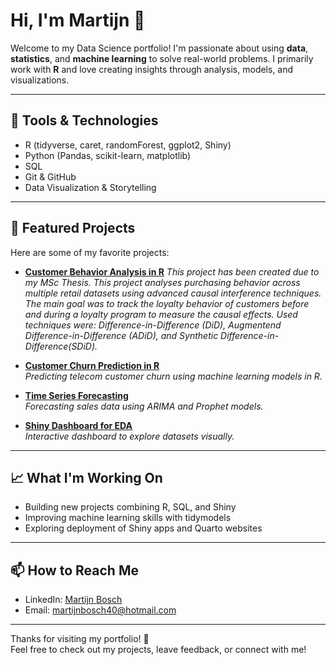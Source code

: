 # Hi, I'm Martijn 👋

Welcome to my Data Science portfolio! I'm passionate about using **data**, **statistics**, and **machine learning** to solve real-world problems. I primarily work with **R** and love creating insights through analysis, models, and visualizations.

---

## 🧰 Tools & Technologies
- R (tidyverse, caret, randomForest, ggplot2, Shiny)
- Python (Pandas, scikit-learn, matplotlib)
- SQL
- Git & GitHub
- Data Visualization & Storytelling

---

## 📂 Featured Projects
Here are some of my favorite projects:
- [**Customer Behavior Analysis in R**](https://github.com/Marty-BI/Portfolio-DataScience/tree/1b172a3c2b7ffd0a1026f52eecfda9540fcab349/Data%20Science%20Projects/Project%20x%20-%20Thesis%20-%20Customer%20Behavior%20Analysis)
  *This project has been created due to my MSc Thesis. This project analyses purchasing behavior across multiple retail datasets using advanced causal interference techniques. The main goal was to track the loyalty behavior of customers before and during a loyalty program to measure the causal effects. Used techniques were: Difference-in-Difference (DiD), Augmentend Difference-in-Difference (ADiD), and Synthetic Difference-in-Difference(SDiD).*

- [**Customer Churn Prediction in R**](link-to-project)  
  *Predicting telecom customer churn using machine learning models in R.*

- [**Time Series Forecasting**](link-to-project)  
  *Forecasting sales data using ARIMA and Prophet models.*

- [**Shiny Dashboard for EDA**](link-to-project)  
  *Interactive dashboard to explore datasets visually.*

---

## 📈 What I'm Working On
- Building new projects combining R, SQL, and Shiny
- Improving machine learning skills with tidymodels
- Exploring deployment of Shiny apps and Quarto websites

---

## 📫 How to Reach Me
- LinkedIn: [Martijn Bosch](https://www.linkedin.com/in/martijn-bosch-b605b6124/)
- Email: [martijnbosch40@hotmail.com](mailto:martijnbosch40@hotmail.com)

---

Thanks for visiting my portfolio! 🚀  
Feel free to check out my projects, leave feedback, or connect with me!
